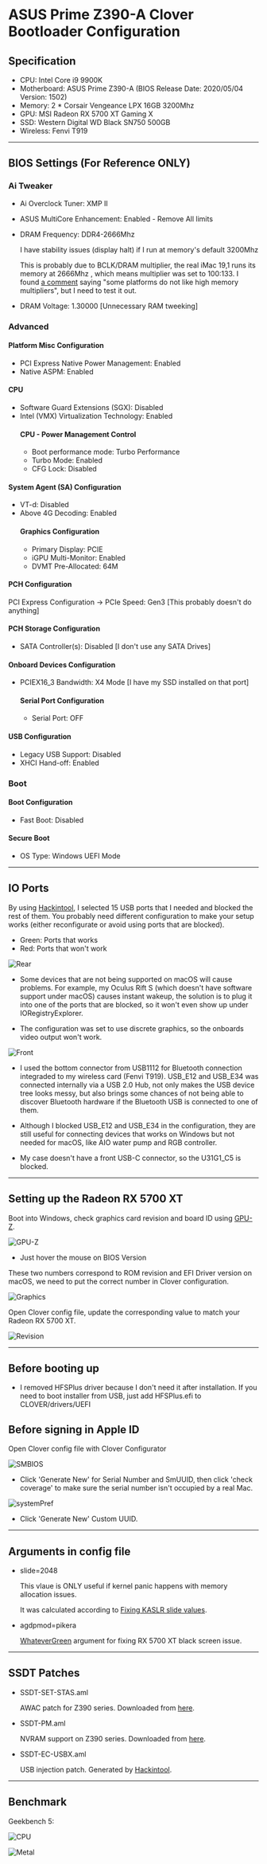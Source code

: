 # ASUS Prime Z390-A Clover Bootloader Configuration

## Specification
* CPU: Intel Core i9 9900K
* Motherboard: ASUS Prime Z390-A (BIOS Release Date: 2020/05/04 Version: 1502)
* Memory: 2 * Corsair Vengeance LPX 16GB 3200Mhz
* GPU: MSI Radeon RX 5700 XT Gaming X 
* SSD: Western Digital WD Black SN750 500GB
* Wireless: Fenvi T919

---
## BIOS Settings (For Reference ONLY)

### Ai Tweaker
* Ai Overclock Tuner: XMP II
* ASUS MultiCore Enhancement: Enabled - Remove All limits
* DRAM Frequency: DDR4-2666Mhz 

    I have stability issues (display halt) if I run at memory's default 3200Mhz
    
    This is probably due to BCLK/DRAM multiplier, the real iMac 19,1 runs its memory at  2666Mhz , which means multiplier was set to 100:133. I found [a comment](https://www.overclock.net/forum/18051-memory/1704874-133-mode-vs-100-mode.html) saying "some platforms do not like high memory multipliers", but I need to test it out.

* DRAM Voltage: 1.30000 [Unnecessary RAM tweeking]


### Advanced
#### Platform Misc Configuration
* PCI Express Native Power Management: Enabled
* Native ASPM: Enabled

#### CPU
* Software Guard Extensions (SGX): Disabled
* Intel (VMX) Virtualization Technology: Enabled
    #### CPU - Power Management Control
    * Boot performance mode: Turbo Performance
    * Turbo Mode: Enabled
    * CFG Lock: Disabled

#### System Agent (SA) Configuration
* VT-d: Disabled
* Above 4G Decoding: Enabled
    #### Graphics Configuration
    * Primary Display: PCIE
    * iGPU Multi-Monitor: Enabled
    * DVMT Pre-Allocated: 64M

#### PCH Configuration
PCI Express Configuration -> PCIe Speed: Gen3
[This probably doesn't do anything]

#### PCH Storage Configuration
* SATA Controller(s): Disabled [I don't use any SATA Drives]

#### Onboard Devices Configuration
* PCIEX16_3 Bandwidth: X4 Mode [I have my SSD installed on that port]
    #### Serial Port Configuration
    * Serial Port: OFF

#### USB Configuration
* Legacy USB Support: Disabled
* XHCI Hand-off: Enabled

### Boot

#### Boot Configuration
* Fast Boot: Disabled

#### Secure Boot
* OS Type: Windows UEFI Mode

---
## IO Ports

By using [Hackintool](https://github.com/headkaze/Hackintool), I selected 15 USB ports that I needed and blocked the rest of them. You probably need different configuration to make your setup works (either reconfigurate or avoid using ports that are blocked).

* Green: Ports that works
* Red: Ports that won't work 

![Rear](/Pictures/rearIO.png)

* Some devices that are not being supported on macOS will cause problems. For example, my Oculus Rift S (which doesn't have software support under macOS) causes instant wakeup, the solution is to plug it into one of the ports that are blocked, so it won't even show up under IORegistryExplorer.

* The configuration was set to use discrete graphics, so the onboards video output won't work.

![Front](/Pictures/frontIO.png)

* I used the bottom connector from USB1112 for Bluetooth connection integraded to my wireless card (Fenvi T919). USB_E12 and USB_E34 was connected internally via a USB 2.0 Hub, not only makes the USB device tree looks messy, but also brings some chances of not being able to discover Bluetooth hardware if the Bluetooth USB is connected to one of them.

* Although I blocked USB_E12 and USB_E34 in the configuration, they are still useful for connecting devices that works on Windows but not needed for macOS, like AIO water pump and RGB controller.

* My case doesn't have a front USB-C connector, so the U31G1_C5 is blocked.

---
## Setting up the Radeon RX 5700 XT

Boot into Windows, check graphics card revision and board ID using [GPU-Z](https://www.techpowerup.com/gpuz/).

![GPU-Z](/Pictures/graphicsRevision.PNG)

* Just hover the mouse on BIOS Version

These two numbers correspond to ROM revision and EFI Driver version on macOS, we need to put the correct number in Clover configuration.

![Graphics](/Pictures/graphics.png)

Open Clover config file, update the corresponding value to match your Radeon RX 5700 XT.

![Revision](/Pictures/gpuRevision.png)

---
## Before booting up

* I removed HFSPlus driver because I don't need it after installation. If you need to boot installer from USB, just add HFSPlus.efi to CLOVER/drivers/UEFI

## Before signing in Apple ID

Open Clover config file with Clover Configurator

![SMBIOS](/Pictures/SMBIOS.png)

* Click 'Generate New' for Serial Number and SmUUID, then click 'check coverage' to make sure the serial number isn't occupied by a real Mac.

![systemPref](/Pictures/systemPref.png)

* Click 'Generate New' Custom UUID.

---
## Arguments in config file

* slide=2048

    This vlaue is ONLY useful if kernel panic happens with memory allocation issues.
    
    It was calculated according to [Fixing KASLR slide values](https://dortania.github.io/OpenCore-Desktop-Guide/extras/kaslr-fix.html).

* agdpmod=pikera

    [WhateverGreen](https://github.com/acidanthera/WhateverGreen) argument for fixing RX 5700 XT black screen issue.


---
## SSDT Patches

* SSDT-SET-STAS.aml

    AWAC patch for Z390 series. Downloaded from [here](https://www.binss.me/blog/solve-hackintosh-stuck-problem-after-bios-upgrading/).

* SSDT-PM.aml

    NVRAM support on Z390 series. Downloaded from [here](https://www.insanelymac.com/forum/topic/342183-native-nvram-for-z390-chipset-ssdt/).

* SSDT-EC-USBX.aml

    USB injection patch. Generated by [Hackintool](https://github.com/headkaze/Hackintool).

---
## Benchmark

Geekbench 5:

![CPU](/Pictures/CPU.png)

![Metal](/Pictures/Metal.png)
